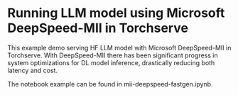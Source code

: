 # Running LLM model using Microsoft DeepSpeed-MII in Torchserve

This example demo serving HF LLM model with Microsoft DeepSpeed-MII in Torchserve. With DeepSpeed-MII there has been significant progress in system optimizations for DL model inference, drastically reducing both latency and cost.

The notebook example can be found in mii-deepspeed-fastgen.ipynb.
